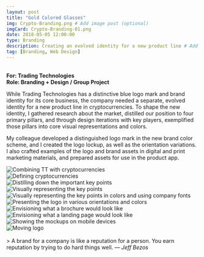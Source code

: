 ```yaml
---
layout: post
title: "Gold Colored Glasses"
img: Crypto-Branding.png # Add image post (optional)
imgCard: Crypto-Branding-01.png 
date: 2018-05-05 12:00:00
type: Branding 
description: Creating an evolved identity for a new product line # Add post description (optional)
tag: [Branding, Web Design]
---
```


<b><br/>For: Trading Technologies</b><br/>
<b>Role: Branding + Design / Group Project</b>

While Trading Technologies has a distinctive blue logo mark and brand identity for its core business, the company needed a separate, evolved identity for a new product line in cryptocurrencies.  To shape the new identity, I gathered research about the market, distilled our position to four primary pillars, and through design iterations with key players, exemplified those pillars into core visual representations and colors.   

My colleague developed a distinguished logo mark in the new brand color scheme, and I created the logo lockup, as well as the orientation variations.  I also crafted examples of the logo and brand assets in digital and print marketing materials, and prepared assets for use in the product app.

<div class="post_image_addl">
    <img src="/assets/img/Branding-Issue.png" alt="Combining TT with cryptocurrencies">
</div>
<div class="post_image_addl">
    <img src="/assets/img/Branding-Lingual.png" alt="Defining cryptocurrencies">
</div>
<div class="post_image_addl">
    <img src="/assets/img/Branding-Keywords.png" alt="Distilling down the important key points">
</div>
<div class="post_image_addl">
    <img src="/assets/img/Branding-Visual.png" alt="Visually representing the key points">
</div>
<div class="post_image_addl">
    <img src="/assets/img/Branding-Colors-Font.png" alt="Visually representing the key points in colors and using company fonts">
</div>
<div class="post_image_addl">
    <img src="/assets/img/Branding_Logos.png" alt="Presenting the logo in various orientations and colors">
</div>
<div class="post_image_addl">
    <img src="/assets/img/Branding-Brochure.png" alt="Envisioning what a brochure would look like">
</div>
<div class="post_image_addl">
    <img src="/assets/img/Branding-LandingPage.png" alt="Envisioning what a landing page would look like">
</div>
<div class="post_image_addl">
    <img src="/assets/img/Branding-Mobile-Photograph.png" alt="Showing the mockups on mobile devices">
</div>
<div class="post_image_addl">
    <img src="/assets/img/Branding_Logo_Animation.gif" alt="Moving logo">
</div>
<br/>
> A brand for a company is like a reputation for a person. You earn reputation by trying to do hard things well. <cite>― Jeff Bezos</cite>